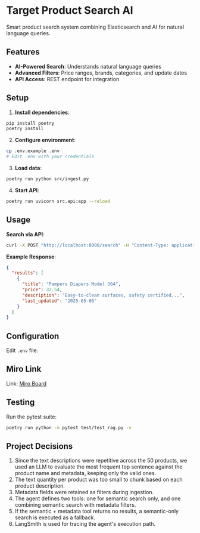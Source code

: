 # Target Product Search AI

Smart product search system combining Elasticsearch and AI for natural language queries.

## Features

- **AI-Powered Search**: Understands natural language queries
- **Advanced Filters**: Price ranges, brands, categories, and update dates
- **API Access**: REST endpoint for integration

## Setup

1. **Install dependencies**:
```bash
pip install poetry
poetry install
```

2. **Configure environment**:
```bash
cp .env.example .env
# Edit .env with your credentials
```

3. **Load data**:
```bash
poetry run python src/ingest.py
```

4. **Start API**:
```bash
poetry run uvicorn src.api:app --reload
```

## Usage

**Search via API**:
```bash
curl -X POST "http://localhost:8000/search" -H "Content-Type: application/json" -d '{"query": "Find diapers under $50 updated this month"}'
```

**Example Response**:
```json
{
  "results": [
    {
      "title": "Pampers Diapers Model 304",
      "price": 32.54,
      "description": "Easy-to-clean surfaces, safety certified...",
      "last_updated": "2025-05-05"
    }
  ]
}
```

## Configuration

Edit `.env` file:


## Miro Link

Link: [Miro Board](https://miro.com/app/board/uXjVI57Q6Z8=/?share_link_id=773437379455)

## Testing

Run the pytest suite:

```bash
poetry run python -m pytest test/test_rag.py -v
```

## Project Decisions

1. Since the text descriptions were repetitive across the 50 products, we used an LLM to evaluate the most frequent top sentence against the product name and metadata, keeping only the valid ones.
2. The text quantity per product was too small to chunk based on each product description.
3. Metadata fields were retained as filters during ingestion.
4. The agent defines two tools: one for semantic search only, and one combining semantic search with metadata filters.
5. If the semantic + metadata tool returns no results, a semantic-only search is executed as a fallback.
6. LangSmith is used for tracing the agent's execution path.
